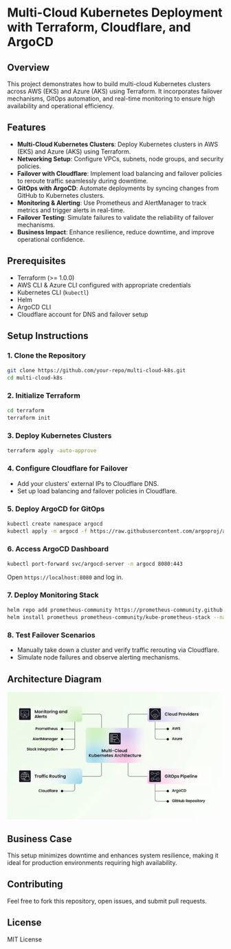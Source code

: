 # Multi-Cloud Kubernetes Deployment with Terraform, Cloudflare, and ArgoCD

## Overview
This project demonstrates how to build multi-cloud Kubernetes clusters across AWS (EKS) and Azure (AKS) using Terraform. It incorporates failover mechanisms, GitOps automation, and real-time monitoring to ensure high availability and operational efficiency.

## Features
- **Multi-Cloud Kubernetes Clusters**: Deploy Kubernetes clusters in AWS (EKS) and Azure (AKS) using Terraform.
- **Networking Setup**: Configure VPCs, subnets, node groups, and security policies.
- **Failover with Cloudflare**: Implement load balancing and failover policies to reroute traffic seamlessly during downtime.
- **GitOps with ArgoCD**: Automate deployments by syncing changes from GitHub to Kubernetes clusters.
- **Monitoring & Alerting**: Use Prometheus and AlertManager to track metrics and trigger alerts in real-time.
- **Failover Testing**: Simulate failures to validate the reliability of failover mechanisms.
- **Business Impact**: Enhance resilience, reduce downtime, and improve operational confidence.

## Prerequisites
- Terraform (>= 1.0.0)
- AWS CLI & Azure CLI configured with appropriate credentials
- Kubernetes CLI (`kubectl`)
- Helm
- ArgoCD CLI
- Cloudflare account for DNS and failover setup

## Setup Instructions
### 1. Clone the Repository
```sh
git clone https://github.com/your-repo/multi-cloud-k8s.git
cd multi-cloud-k8s
```

### 2. Initialize Terraform
```sh
cd terraform
terraform init
```

### 3. Deploy Kubernetes Clusters
```sh
terraform apply -auto-approve
```

### 4. Configure Cloudflare for Failover
- Add your clusters' external IPs to Cloudflare DNS.
- Set up load balancing and failover policies in Cloudflare.

### 5. Deploy ArgoCD for GitOps
```sh
kubectl create namespace argocd
kubectl apply -n argocd -f https://raw.githubusercontent.com/argoproj/argo-cd/stable/manifests/install.yaml
```

### 6. Access ArgoCD Dashboard
```sh
kubectl port-forward svc/argocd-server -n argocd 8080:443
```
Open `https://localhost:8080` and log in.

### 7. Deploy Monitoring Stack
```sh
helm repo add prometheus-community https://prometheus-community.github.io/helm-charts
helm install prometheus prometheus-community/kube-prometheus-stack --namespace monitoring --create-namespace
```

### 8. Test Failover Scenarios
- Manually take down a cluster and verify traffic rerouting via Cloudflare.
- Simulate node failures and observe alerting mechanisms.

## Architecture Diagram
![Architecture](Images/infra.jpeg)

## Business Case
This setup minimizes downtime and enhances system resilience, making it ideal for production environments requiring high availability.

## Contributing
Feel free to fork this repository, open issues, and submit pull requests.

## License
MIT License
